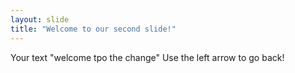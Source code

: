 ```yaml
---
layout: slide
title: "Welcome to our second slide!"
---
```

Your text "welcome tpo the change"
Use the left arrow to go back!
